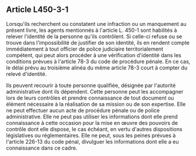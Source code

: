 Article L450-3-1
----
Lorsqu'ils recherchent ou constatent une infraction ou un manquement au présent
livre, les agents mentionnés à l'article L. 450-1 sont habilités à relever
l'identité de la personne qu'ils contrôlent. Si celle-ci refuse ou se trouve
dans l'impossibilité de justifier de son identité, ils en rendent compte
immédiatement à tout officier de police judiciaire territorialement compétent,
qui peut alors procéder à une vérification d'identité dans les conditions
prévues à l'article 78-3 du code de procédure pénale. En ce cas, le délai prévu
au troisième alinéa du même article 78-3 court à compter du relevé d'identité.

Ils peuvent recourir à toute personne qualifiée, désignée par l'autorité
administrative dont ils dépendent. Cette personne peut les accompagner lors de
leurs contrôles et prendre connaissance de tout document ou élément nécessaire à
la réalisation de sa mission ou de son expertise. Elle ne peut effectuer aucun
acte de procédure pénale ou de police administrative. Elle ne peut pas utiliser
les informations dont elle prend connaissance à cette occasion pour la mise en
œuvre des pouvoirs de contrôle dont elle dispose, le cas échéant, en vertu
d'autres dispositions législatives ou réglementaires. Elle ne peut, sous les
peines prévues à l'article 226-13 du code pénal, divulguer les informations dont
elle a eu connaissance dans ce cadre.
